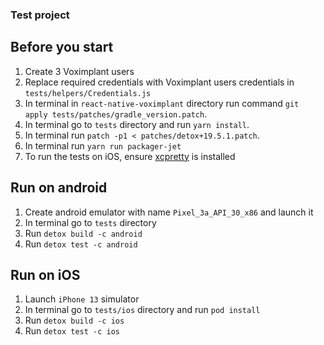 ### Test project

## Before you start
1. Create 3 Voximplant users
2. Replace required credentials with Voximplant users credentials in `tests/helpers/Credentials.js` 
3. In terminal in `react-native-voximplant` directory run command `git apply tests/patches/gradle_version.patch`.
4. In terminal go to `tests` directory and run `yarn install`.
5. In terminal run `patch -p1 < patches/detox+19.5.1.patch`.
6. In terminal run `yarn run packager-jet`
7. To run the tests on iOS, ensure [xcpretty](https://github.com/supermarin/xcpretty) is installed

## Run on android
1. Create android emulator with name `Pixel_3a_API_30_x86` and launch it
2. In terminal go to `tests` directory
3. Run `detox build -c android`
4. Run `detox test -c android`

## Run on iOS
1. Launch `iPhone 13` simulator
2. In terminal go to `tests/ios` directory and run `pod install`
3. Run `detox build -c ios`
4. Run `detox test -c ios`
